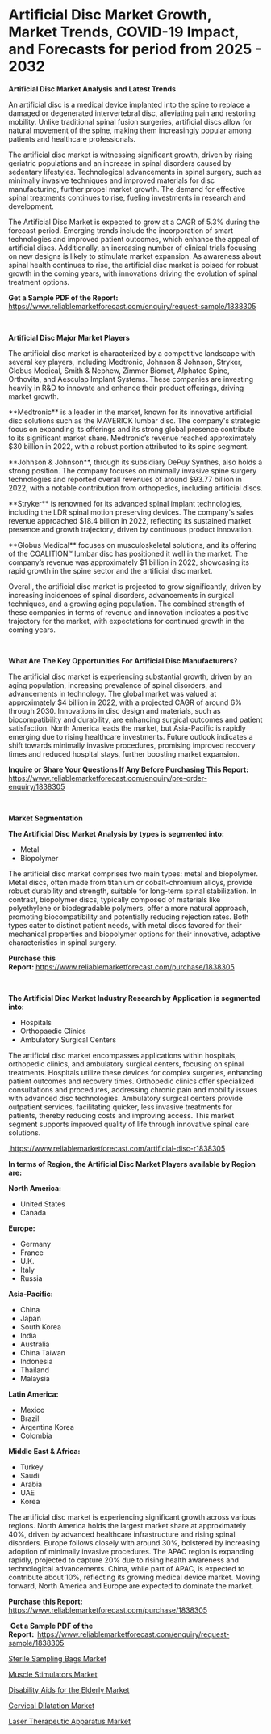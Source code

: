 <p><h1>Artificial Disc Market Growth, Market Trends, COVID-19 Impact, and Forecasts for period from 2025 - 2032</h1></p><p><strong>Artificial Disc Market Analysis and Latest Trends</strong></p>
<p><p>An artificial disc is a medical device implanted into the spine to replace a damaged or degenerated intervertebral disc, alleviating pain and restoring mobility. Unlike traditional spinal fusion surgeries, artificial discs allow for natural movement of the spine, making them increasingly popular among patients and healthcare professionals.</p><p>The artificial disc market is witnessing significant growth, driven by rising geriatric populations and an increase in spinal disorders caused by sedentary lifestyles. Technological advancements in spinal surgery, such as minimally invasive techniques and improved materials for disc manufacturing, further propel market growth. The demand for effective spinal treatments continues to rise, fueling investments in research and development.</p><p>The Artificial Disc Market is expected to grow at a CAGR of 5.3% during the forecast period. Emerging trends include the incorporation of smart technologies and improved patient outcomes, which enhance the appeal of artificial discs. Additionally, an increasing number of clinical trials focusing on new designs is likely to stimulate market expansion. As awareness about spinal health continues to rise, the artificial disc market is poised for robust growth in the coming years, with innovations driving the evolution of spinal treatment options.</p></p>
<p><strong>Get a Sample PDF of the Report:&nbsp;</strong> <a href="https://www.reliablemarketforecast.com/enquiry/request-sample/1838305?utm_campaign=1900&utm_medium=2&utm_source=Github&utm_content=ia&utm_term=04032025&utm_id=artificial-disc">https://www.reliablemarketforecast.com/enquiry/request-sample/1838305</a></p>
<p>&nbsp;</p>
<p><strong>Artificial Disc Major Market Players</strong></p>
<p><p>The artificial disc market is characterized by a competitive landscape with several key players, including Medtronic, Johnson & Johnson, Stryker, Globus Medical, Smith & Nephew, Zimmer Biomet, Alphatec Spine, Orthovita, and Aesculap Implant Systems. These companies are investing heavily in R&D to innovate and enhance their product offerings, driving market growth.</p><p>**Medtronic** is a leader in the market, known for its innovative artificial disc solutions such as the MAVERICK lumbar disc. The company's strategic focus on expanding its offerings and its strong global presence contribute to its significant market share. Medtronic’s revenue reached approximately $30 billion in 2022, with a robust portion attributed to its spine segment.</p><p>**Johnson & Johnson**, through its subsidiary DePuy Synthes, also holds a strong position. The company focuses on minimally invasive spine surgery technologies and reported overall revenues of around $93.77 billion in 2022, with a notable contribution from orthopedics, including artificial discs.</p><p>**Stryker** is renowned for its advanced spinal implant technologies, including the LDR spinal motion preserving devices. The company's sales revenue approached $18.4 billion in 2022, reflecting its sustained market presence and growth trajectory, driven by continuous product innovation.</p><p>**Globus Medical** focuses on musculoskeletal solutions, and its offering of the COALITION™ lumbar disc has positioned it well in the market. The company’s revenue was approximately $1 billion in 2022, showcasing its rapid growth in the spine sector and the artificial disc market.</p><p>Overall, the artificial disc market is projected to grow significantly, driven by increasing incidences of spinal disorders, advancements in surgical techniques, and a growing aging population. The combined strength of these companies in terms of revenue and innovation indicates a positive trajectory for the market, with expectations for continued growth in the coming years.</p></p>
<p>&nbsp;</p>
<p><strong>What Are The Key Opportunities For Artificial Disc Manufacturers?</strong></p>
<p><p>The artificial disc market is experiencing substantial growth, driven by an aging population, increasing prevalence of spinal disorders, and advancements in technology. The global market was valued at approximately $4 billion in 2022, with a projected CAGR of around 6% through 2030. Innovations in disc design and materials, such as biocompatibility and durability, are enhancing surgical outcomes and patient satisfaction. North America leads the market, but Asia-Pacific is rapidly emerging due to rising healthcare investments. Future outlook indicates a shift towards minimally invasive procedures, promising improved recovery times and reduced hospital stays, further boosting market expansion.</p></p>
<p><strong>Inquire or Share Your Questions If Any Before Purchasing This Report:</strong> <a href="https://www.reliablemarketforecast.com/enquiry/pre-order-enquiry/1838305?utm_campaign=1900&utm_medium=2&utm_source=Github&utm_content=ia&utm_term=04032025&utm_id=artificial-disc">https://www.reliablemarketforecast.com/enquiry/pre-order-enquiry/1838305</a></p>
<p>&nbsp;</p>
<p><strong>Market Segmentation</strong></p>
<p><strong>The Artificial Disc Market Analysis by types is segmented into:</strong></p>
<p><ul><li>Metal</li><li>Biopolymer</li></ul></p>
<p><p>The artificial disc market comprises two main types: metal and biopolymer. Metal discs, often made from titanium or cobalt-chromium alloys, provide robust durability and strength, suitable for long-term spinal stabilization. In contrast, biopolymer discs, typically composed of materials like polyethylene or biodegradable polymers, offer a more natural approach, promoting biocompatibility and potentially reducing rejection rates. Both types cater to distinct patient needs, with metal discs favored for their mechanical properties and biopolymer options for their innovative, adaptive characteristics in spinal surgery.</p></p>
<p><strong>Purchase this Report:&nbsp;</strong><a href="https://www.reliablemarketforecast.com/purchase/1838305?utm_campaign=1900&utm_medium=2&utm_source=Github&utm_content=ia&utm_term=04032025&utm_id=artificial-disc">https://www.reliablemarketforecast.com/purchase/1838305</a></p>
<p>&nbsp;</p>
<p><strong>The Artificial Disc Market Industry Research by Application is segmented into:</strong></p>
<p><ul><li>Hospitals</li><li>Orthopaedic Clinics</li><li>Ambulatory Surgical Centers</li></ul></p>
<p><p>The artificial disc market encompasses applications within hospitals, orthopedic clinics, and ambulatory surgical centers, focusing on spinal treatments. Hospitals utilize these devices for complex surgeries, enhancing patient outcomes and recovery times. Orthopedic clinics offer specialized consultations and procedures, addressing chronic pain and mobility issues with advanced disc technologies. Ambulatory surgical centers provide outpatient services, facilitating quicker, less invasive treatments for patients, thereby reducing costs and improving access. This market segment supports improved quality of life through innovative spinal care solutions.</p></p>
<p><a href="https://www.reliablemarketforecast.com/artificial-disc-r1838305?utm_campaign=1900&utm_medium=2&utm_source=Github&utm_content=ia&utm_term=04032025&utm_id=artificial-disc">&nbsp;https://www.reliablemarketforecast.com/artificial-disc-r1838305</a></p>
<p><strong>In terms of Region, the Artificial Disc Market Players available by Region are:</strong></p>
<p>
    <p> <strong> North America: </strong>
        <ul>
            <li>United States</li>
            <li>Canada</li>
        </ul>
        </p> 
    <p> <strong> Europe: </strong>
        <ul>
            <li>Germany</li>
            <li>France</li>
            <li>U.K.</li>
            <li>Italy</li>
            <li>Russia</li>
        </ul>
        </p> 
    <p> <strong> Asia-Pacific: </strong>
        <ul>
            <li>China</li>
            <li>Japan</li>
            <li>South Korea</li>
            <li>India</li>
            <li>Australia</li>
            <li>China Taiwan</li>
            <li>Indonesia</li>
            <li>Thailand</li>
            <li>Malaysia</li>
        </ul>
        </p> 
    <p> <strong> Latin America: </strong>
        <ul>
            <li>Mexico</li>
            <li>Brazil</li>
            <li>Argentina Korea</li>
            <li>Colombia</li>
        </ul>
        </p> 
    <p> <strong> Middle East & Africa: </strong>
        <ul>
            <li>Turkey</li>
            <li>Saudi</li>
            <li>Arabia</li>
            <li>UAE</li>
            <li>Korea</li>
        </ul>
    </p>
    </p>
<p><p>The artificial disc market is experiencing significant growth across various regions. North America holds the largest market share at approximately 40%, driven by advanced healthcare infrastructure and rising spinal disorders. Europe follows closely with around 30%, bolstered by increasing adoption of minimally invasive procedures. The APAC region is expanding rapidly, projected to capture 20% due to rising health awareness and technological advancements. China, while part of APAC, is expected to contribute about 10%, reflecting its growing medical device market. Moving forward, North America and Europe are expected to dominate the market.</p></p>
<p><strong>Purchase this Report: </strong><a href="https://www.reliablemarketforecast.com/purchase/1838305?utm_campaign=1900&utm_medium=2&utm_source=Github&utm_content=ia&utm_term=04032025&utm_id=artificial-disc">https://www.reliablemarketforecast.com/purchase/1838305</a></p>
<p>&nbsp;<strong>Get a Sample PDF of the Report:&nbsp;&nbsp;</strong><a href="https://www.reliablemarketforecast.com/enquiry/request-sample/1838305?utm_campaign=1900&utm_medium=2&utm_source=Github&utm_content=ia&utm_term=04032025&utm_id=artificial-disc">https://www.reliablemarketforecast.com/enquiry/request-sample/1838305</a></p>
<p><strong></strong></p>
<p><p><a href="https://github.com/habyoneub/Market-Research-Report-List-1/blob/main/sterile-sampling-bags-market.md?utm_campaign=1900&utm_medium=2&utm_source=Github&utm_content=ia&utm_term=04032025&utm_id=artificial-disc">Sterile Sampling Bags Market</a></p><p><a href="https://github.com/iontahoehlct/Market-Research-Report-List-1/blob/main/muscle-stimulators-market.md?utm_campaign=1900&utm_medium=2&utm_source=Github&utm_content=ia&utm_term=04032025&utm_id=artificial-disc">Muscle Stimulators Market</a></p><p><a href="https://github.com/drissahrouk/Market-Research-Report-List-1/blob/main/disability-aids-for-the-elderly-market.md?utm_campaign=1900&utm_medium=2&utm_source=Github&utm_content=ia&utm_term=04032025&utm_id=artificial-disc">Disability Aids for the Elderly Market</a></p><p><a href="https://github.com/kemauteve/Market-Research-Report-List-1/blob/main/cervical-dilatation-market.md?utm_campaign=1900&utm_medium=2&utm_source=Github&utm_content=ia&utm_term=04032025&utm_id=artificial-disc">Cervical Dilatation Market</a></p><p><a href="https://github.com/nxauwedaroui2/Market-Research-Report-List-1/blob/main/laser-therapeutic-apparatus-market.md?utm_campaign=1900&utm_medium=2&utm_source=Github&utm_content=ia&utm_term=04032025&utm_id=artificial-disc">Laser Therapeutic Apparatus Market</a></p></p>